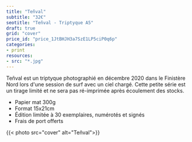 ```yaml
---
title: "Teñval"
subtitle: "32€"
seotitle: "Teñval - Triptyque A5"
draft: true
grid: "cover"
price_id: "price_1JtBHJH3a7SzE1LP5ciP0q6p"
categories:
- print
resources:
- src: "*.jpg"
---
```


Teñval est un triptyque photographié en décembre 2020 dans le Finistère Nord lors d'une session de surf avec un ciel chargé. Cette petite série est un tirage limité et ne sera pas ré-imprimée après écoulement des stocks.

* Papier mat 300g
* Format 15x21cm
* Édition limitée à 30 exemplaires, numérotés et signés
* Frais de port offerts

{{< photo src="cover" alt="Teñval">}}
